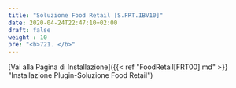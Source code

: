 ```yaml
---
title: "Soluzione Food Retail [S.FRT.IBV10]"
date: 2020-04-24T22:47:10+02:00
draft: false
weight : 10
pre: "<b>721. </b>"
---
```


[Vai alla Pagina di Installazione]({{< ref "FoodRetail[FRT00].md" >}} "Installazione Plugin-Soluzione Food Retail")
